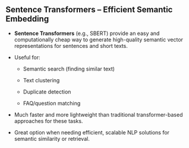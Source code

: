 ## Sentence Transformers – Efficient Semantic Embedding

- **Sentence Transformers** (e.g., SBERT) provide an easy and computationally cheap way to generate high-quality semantic vector representations for sentences and short texts.
    
- Useful for:
    
    - Semantic search (finding similar text)
        
    - Text clustering
        
    - Duplicate detection
        
    - FAQ/question matching
        
- Much faster and more lightweight than traditional transformer-based approaches for these tasks.
    
- Great option when needing efficient, scalable NLP solutions for semantic similarity or retrieval.